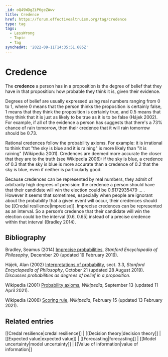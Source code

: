 ```yaml
---
_id: oQ49WDgZiP6geZWwv
title: Credence
href: https://forum.effectivealtruism.org/tag/credence
type: tag
tags:
  - LessWrong
  - Topic
  - Tag
synchedAt: '2022-09-11T14:35:51.685Z'
---
```

# Credence

The **credence** a person has in a proposition is the degree of belief that they have in that proposition: how probable they think it is, given their evidence.

Degrees of belief are usually expressed using real numbers ranging from 0 to 1, where 0 means that the person thinks the proposition is certainly false, 1 means that they think the proposition is certainly true, and 0.5 means that they think that it is just as likely to be true as it is to be false (Hájek 2002). For example, if all of the evidence a person has suggests that there's a 73% chance of rain tomorrow, then their credence that it will rain tomorrow should be 0.73.

Rational credences follow the probability axioms. For example: it is irrational to think that "the sky is blue and it is raining" is more likely than "it is raining" (Wikipedia 2001). Credences are deemed more accurate the closer that they are to the truth (see Wikipedia 2006): if the sky is blue, a credence of 0.3 that the sky is blue is more accurate than a credence of 0.2 that the sky is blue, even if neither is particularly good.

Because credences can be represented by real numbers, they admit of arbitrarily high degrees of precision: the credence a person should have that their candidate will win the election could be 0.6172935479 … . However it seems that sometimes, especially when people are ignorant about the probability that a given event will occur, their credences should be [[Credal resilience|imprecise]]. Imprecise credences can be represented as an interval. So a person’s credence that their candidate will win the election could be the interval \[0.6, 0.65\] instead of a precise credence within that interval (Bradley 2014).

Bibliography
------------

Bradley, Seamus (2014) [Imprecise probabilities](https://plato.stanford.edu/entries/imprecise-probabilities/), *Stanford Encyclopedia of Philosophy*, December 20 (updated 19 February 2019).

Hájek, Alan (2002) [Interpretations of probability](https://plato.stanford.edu/entries/probability-interpret), sect. 3.3, *Stanford Encyclopedia of Philosophy*, October 21 (updated 28 August 2019).  
*Discusses probabilities as degrees of belief in a proposition.*

Wikipedia (2001) [Probability axioms](https://en.wikipedia.org/wiki/Probability_axioms), *Wikipedia*, September 13 (updated 11 April 2021).

Wikipedia (2006) [Scoring rule](https://en.wikipedia.org/wiki/Scoring_rule), *Wikipedia*, February 15 (updated 13 February 2021‎).

Related entries
---------------

[[Credal resilience|credal resilience]] | [[Decision theory|decision theory]] | [[Expected value|expected value]] | [[Forecasting|forecasting]] | [[Model uncertainty|model uncertainty]] | [[Value of information|value of information]]